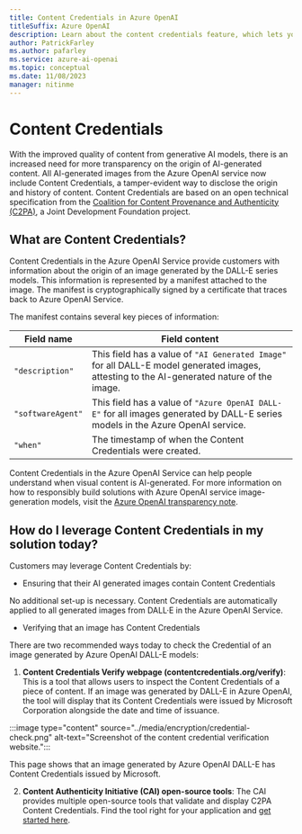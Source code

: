 ```yaml
---
title: Content Credentials in Azure OpenAI
titleSuffix: Azure OpenAI
description: Learn about the content credentials feature, which lets you verify that an image was generated by an AI model.
author: PatrickFarley
ms.author: pafarley
ms.service: azure-ai-openai
ms.topic: conceptual 
ms.date: 11/08/2023
manager: nitinme
---
```


# Content Credentials

With the improved quality of content from generative AI models, there is an increased need for more transparency on the origin of AI-generated content. All AI-generated images from the Azure OpenAI service now include Content Credentials, a tamper-evident way to disclose the origin and history of content. Content Credentials are based on an open technical specification from the [Coalition for Content Provenance and Authenticity (C2PA)](https://www.c2pa.org), a Joint Development Foundation project. 

## What are Content Credentials? 

Content Credentials in the Azure OpenAI Service provide customers with information about the origin of an image generated by the DALL-E series models. This information is represented by a manifest attached to the image. The manifest is cryptographically signed by a certificate that traces back to Azure OpenAI Service.

The manifest contains several key pieces of information: 

| Field name | Field content |
| ---| ---|
| `"description"` | This field has a value of `"AI Generated Image"` for all DALL-E model generated images, attesting to the AI-generated nature of the image. |
| `"softwareAgent"` | This field has a value of `"Azure OpenAI DALL-E"` for all images generated by DALL-E series models in the Azure OpenAI service. |
|`"when"` |The timestamp of when the Content Credentials were created. | 


Content Credentials in the Azure OpenAI Service can help people understand when visual content is AI-generated. For more information on how to responsibly build solutions with Azure OpenAI service image-generation models, visit the [Azure OpenAI transparency note](/legal/cognitive-services/openai/transparency-note?tabs=text).

## How do I leverage Content Credentials in my solution today?

Customers may leverage Content Credentials by:
- Ensuring that their AI generated images contain Content Credentials

No additional set-up is necessary. Content Credentials are automatically applied to all generated images from DALL·E in the Azure OpenAI Service. 

- Verifying that an image has Content Credentials
  
There are two recommended ways today to check the Credential of an image generated by Azure OpenAI DALL-E models:

1. **Content Credentials Verify webpage (contentcredentials.org/verify)**: This is a tool that allows users to inspect the Content Credentials of a piece of content. If an image was generated by DALL-E in Azure OpenAI, the tool will display that its Content Credentials were issued by Microsoft Corporation alongside the date and time of issuance.
    
  :::image type="content" source="../media/encryption/credential-check.png" alt-text="Screenshot of the content credential verification website.":::

  This page shows that an image generated by Azure OpenAI DALL-E has Content Credentials issued by Microsoft.
    
2. **Content Authenticity Initiative (CAI) open-source tools**: The CAI provides multiple open-source tools that validate and display C2PA Content Credentials. Find the tool right for your application and [get started here](https://opensource.contentauthenticity.org/).

